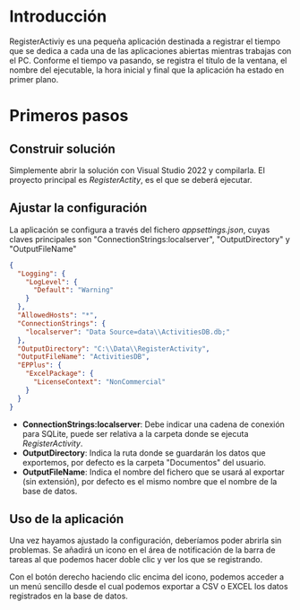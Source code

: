 # Introducción

RegisterActiviy es una pequeña aplicación destinada a registrar el tiempo que se dedica a cada una de las aplicaciones abiertas mientras trabajas con el PC. Conforme el tiempo va pasando, se registra el título de la ventana, el nombre del ejecutable, la hora inicial y final que la aplicación ha estado en primer plano.

# Primeros pasos

## Construir solución

Simplemente abrir la solución con Visual Studio 2022 y compilarla. El proyecto principal es *RegisterActity*, es el que se deberá ejecutar.

## Ajustar la configuración

La aplicación se configura a través del fichero *appsettings.json*, cuyas claves principales son "ConnectionStrings:localserver", "OutputDirectory" y "OutputFileName"

```json
{
  "Logging": {
    "LogLevel": {
      "Default": "Warning"
    }
  },
  "AllowedHosts": "*",
  "ConnectionStrings": {
    "localserver": "Data Source=data\\ActivitiesDB.db;"
  },
  "OutputDirectory": "C:\\Data\\RegisterActivity",
  "OutputFileName": "ActivitiesDB",
  "EPPlus": {
    "ExcelPackage": {
      "LicenseContext": "NonCommercial"
    }
  }
}
```

- **ConnectionStrings:localserver**: Debe indicar una cadena de conexión para SQLite, puede ser relativa a la carpeta donde se ejecuta *RegisterActivity*.
- **OutputDirectory**: Indica la ruta donde se guardarán los datos que exportemos, por defecto es la carpeta "Documentos" del usuario.
- **OutputFileName**: Indica el nombre del fichero que se usará al exportar (sin extensión), por defecto es el mismo nombre que el nombre de la base de datos.

## Uso de la aplicación

Una vez hayamos ajustado la configuración, deberíamos poder abrirla sin problemas. Se añadirá un icono en el área de notificación de la barra de tareas al que podemos hacer doble clic y ver los que se  registrando.

Con el botón derecho haciendo clic encima del icono, podemos acceder a un menú sencillo desde el cual podemos exportar a CSV o EXCEL los datos registrados en la base de datos.



